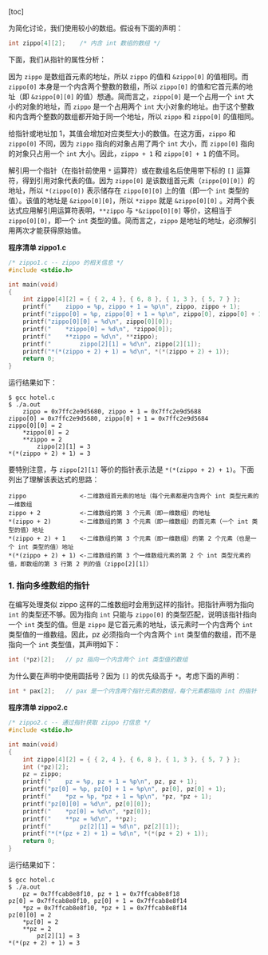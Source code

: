 [toc]

为简化讨论，我们使用较小的数组。假设有下面的声明：

```c
int zippo[4][2];	/* 内含 int 数组的数组 */
```

下面，我们从指针的属性分析：

因为 `zippo` 是数组首元素的地址，所以 `zippo` 的值和 `&zippo[0]` 的值相同。而 `zippo[0]` 本身是一个内含两个整数的数组，所以 `zippo[0]` 的值和它首元素的地址（即 `&zippo[0][0]` 的值）想通。简而言之，`zippo[0]` 是一个占用一个 `int` 大小的对象的地址，而 `zippo` 是一个占用两个 `int` 大小对象的地址。由于这个整数和内含两个整数的数组都开始于同一个地址，所以 `zippo` 和 `zippo[0]` 的值相同。

给指针或地址加 1，其值会增加对应类型大小的数值。在这方面，`zippo` 和 `zippo[0]` 不同，因为 `zippo` 指向的对象占用了两个 `int` 大小，而 `zippo[0]` 指向的对象只占用一个 `int` 大小。因此，`zippo + 1` 和 `zippo[0] + 1` 的值不同。

解引用一个指针（在指针前使用 `*` 运算符）或在数组名后使用带下标的 `[]` 运算符，得到引用对象代表的值。因为 `zippo[0]` 是该数组首元素（`zippo[0][0]`）的地址，所以 `*(zippo[0])` 表示储存在 `zippo[0][0]` 上的值（即一个 `int` 类型的值）。该值的地址是 `&zippo[0][0]`，所以 `*zippo` 就是 `&zippo[0][0]` 。对两个表达式应用解引用运算符表明，`**zippo` 与 `*&zippo[0][0]` 等价，这相当于 `zippo[0][0]`，即一个 `int` 类型的值。简而言之，`zippo` 是地址的地址，必须解引用两次才能获得原始值。

**程序清单 zippo1.c**

```c
/* zippo1.c -- zippo 的相关信息 */
#include <stdio.h>

int main(void)
{
	int zippo[4][2] = { { 2, 4 }, { 6, 8 }, { 1, 3 }, { 5, 7 } };
	printf("    zippo = %p, zippo + 1 = %p\n", zippo, zippo + 1);
	printf("zippo[0] = %p, zippo[0] + 1 = %p\n", zippo[0], zippo[0] + 1);
	printf("zippo[0][0] = %d\n", zippo[0][0]);
	printf("    *zippo[0] = %d\n", *zippo[0]);
	printf("    **zippo = %d\n", **zippo);
	printf("        zippo[2][1] = %d\n", zippo[2][1]);
	printf("*(*(zippo + 2) + 1) = %d\n", *(*(zippo + 2) + 1));
	return 0;
}
```

运行结果如下：

```
$ gcc hotel.c 
$ ./a.out 
    zippo = 0x7ffc2e9d5680, zippo + 1 = 0x7ffc2e9d5688
zippo[0] = 0x7ffc2e9d5680, zippo[0] + 1 = 0x7ffc2e9d5684
zippo[0][0] = 2
    *zippo[0] = 2
    **zippo = 2
        zippo[2][1] = 3
*(*(zippo + 2) + 1) = 3
```

要特别注意，与 `zippo[2][1]` 等价的指针表示法是 `*(*(zippo + 2) + 1)`。下面列出了理解该表达式的思路：

```
zippo				<-二维数组首元素的地址（每个元素都是内含两个 int 类型元素的一维数组
zippo + 2			<-二维数组的第 3 个元素（即一维数组）的地址
*(zippo + 2)		<-二维数组的第 3 个元素（即一维数组）的首元素（一个 int 类型的值）地址
*(zippo + 2) + 1	<-二维数组的第 3 个元素（即一维数组）的第 2 个元素（也是一个 int 类型的值）地址
*(*(zippo + 2) + 1)	<-二维数组的第 3 个一维数组元素的第 2 个 int 类型元素的值，即数组的第 3 行第 2 列的值（zippo[2][1]）
```

### 1. 指向多维数组的指针

在编写处理类似 zippo 这样的二维数组时会用到这样的指针。把指针声明为指向 `int` 的类型还不够。因为指向 `int` 只能与 `zippo[0]` 的类型匹配，说明该指针指向一个 `int` 类型的值。但是 `zippo` 是它首元素的地址，该元素时一个内含两个 `int` 类型值的一维数组。因此，pz 必须指向一个内含两个 `int` 类型值的数组，而不是指向一个 `int` 类型值，其声明如下：

```c
int (*pz)[2];	// pz 指向一个内含两个 int 类型值的数组
```

为什么要在声明中使用圆括号？因为 `[]` 的优先级高于 `*`。考虑下面的声明：

```c
int * pax[2];	// pax 是一个内含两个指针元素的数组，每个元素都指向 int 的指针
```

**程序清单 zippo2.c**

```c
/* zippo2.c -- 通过指针获取 zippo 打信息 */
#include <stdio.h>

int main(void)
{
	int zippo[4][2] = { { 2, 4 }, { 6, 8 }, { 1, 3 }, { 5, 7 } };
	int (*pz)[2];
	pz = zippo;
	printf("    pz = %p, pz + 1 = %p\n", pz, pz + 1);
	printf("pz[0] = %p, pz[0] + 1 = %p\n", pz[0], pz[0] + 1);
	printf("    *pz = %p, *pz + 1 = %p\n", *pz, *pz + 1);
	printf("pz[0][0] = %d\n", pz[0][0]);
	printf("    *pz[0] = %d\n", *pz[0]);
	printf("    **pz = %d\n", **pz);
	printf("        pz[2][1] = %d\n", pz[2][1]);
	printf("*(*(pz + 2) + 1) = %d\n", *(*(pz + 2) + 1));
	return 0;
}
```

运行结果如下：

```
$ gcc hotel.c 
$ ./a.out 
    pz = 0x7ffcab8e8f10, pz + 1 = 0x7ffcab8e8f18
pz[0] = 0x7ffcab8e8f10, pz[0] + 1 = 0x7ffcab8e8f14
    *pz = 0x7ffcab8e8f10, *pz + 1 = 0x7ffcab8e8f14
pz[0][0] = 2
    *pz[0] = 2
    **pz = 2
        pz[2][1] = 3
*(*(pz + 2) + 1) = 3
```

